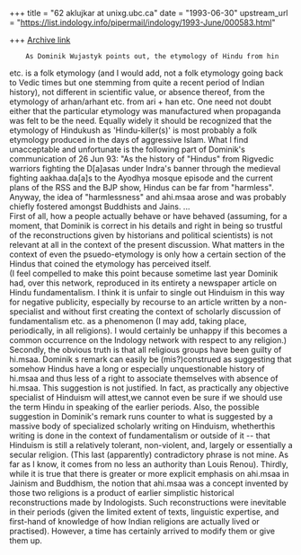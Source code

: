 +++
title = "62 aklujkar at unixg.ubc.ca"
date = "1993-06-30"
upstream_url = "https://list.indology.info/pipermail/indology/1993-June/000583.html"

+++
[Archive link](https://list.indology.info/pipermail/indology/1993-June/000583.html)

        As Dominik Wujastyk points out, the etymology of Hindu from hin
etc. is a folk etymology (and I would add, not a folk etymology going back
to Vedic times but one stemming from quite a recent period of Indian
history), not different in scientific value, or absence thereof, from the
etymology of arhan/arhant etc. from ari + han etc. One need not doubt
either that the particular etymology was manufactured when propaganda was
felt to be the need. 
        Equally widely it should be recognized that the etymology of
Hindukush as 'Hindu-killer(s)' is most probably a folk etymology produced
in the days of aggressive Islam. 
        What I find unacceptable and unfortunate is the following part of 
Dominik's communication of  26 Jun 93: "As the history of "Hindus" from
Rigvedic warriors fighting the D[a]asas under Indra's banner through the
medieval fighting aakhaa.da[a]s to the Ayodhya mosque episode and the
current plans of the RSS and the BJP show, Hindus can be far from
"harmless".  Anyway, the idea of "harmlessness" and ahi.msaa arose and was
probably chiefly fostered amongst Buddhists and Jains. ...    
        First of all, how a people actually behave or have behaved
(assuming, for a moment, that Dominik is correct in his details and right
in being so trustful of the reconstructions given by historians and
political scientists) is not relevant at all in the context of the present
discussion.  What matters in the context of even the psuedo-etymology is
only how a certain section of the Hindus that coined the etymology has
perceived itself.  
        (I feel compelled to make this point because sometime last year
Dominik had, over this network, reproduced in its entirety  a newspaper
article on Hindu fundamentalism.  I think it is unfair to single out
Hinduism in this way for negative publicity, especially by recourse to an
article written by a non-specialist and without first creating the context
of scholarly discussion of fundamentalism etc. as a phenomenon (I may add, 
taking place, periodically, in all religions).  I would certainly be
unhappy if this becomes a common occurrence on the Indology network with
respect to any religion.) 
        Secondly, the obvious truth is that all religious groups have been
guilty of hi.msaa.  Dominik s remark can easily be (mis?)construed as
suggesting that somehow Hindus have a long or especially unquestionable
history of hi.msaa and thus less of a right to associate themselves with
absence of hi.msaa. This suggestion is not justified.  In fact, as
practically any objective specialist of Hinduism will attest,we cannot even
be sure if we should use the term Hindu in speaking of the earlier periods.
 Also, the possible suggestion in Dominik's remark runs counter to what is
suggested by a massive body of specialized scholarly writing on Hinduism,
whetherthis writing is done in the context of fundamentalism or outside of
it -- that Hinduism is still a relatively tolerant, non-violent, and,
largely or essentially a secular religion.  (This last (apparently)
contradictory phrase is not mine.  As far as I know, it comes from no less
an authority than Louis Renou). 
        Thirdly, while it is true that there is greater or more explicit
emphasis on ahi.msaa in Jainism and Buddhism, the notion that ahi.msaa was
a concept invented by those two religions is a product of earlier
simplistic historical reconstructions made by Indologists.  Such
reconstructions were inevitable in their periods (given the limited extent
of texts, linguistic expertise, and first-hand of knowledge of how Indian
religions are actually lived or practised). However, a time has certainly
arrived to  modify them or give them up.






